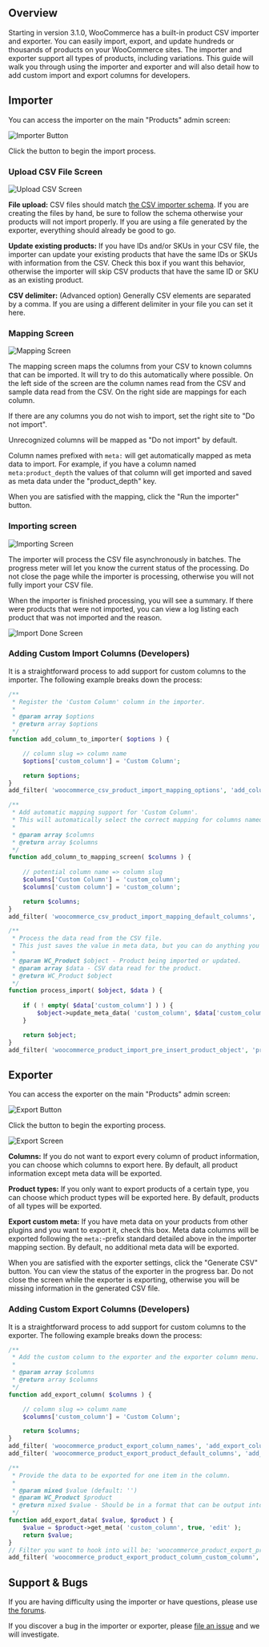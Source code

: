 ## Overview

Starting in version 3.1.0, WooCommerce has a built-in product CSV importer and exporter. You can easily import, export, and update hundreds or thousands of products on your WooCommerce sites. The importer and exporter support all types of products, including variations. This guide will walk you through using the importer and exporter and will also detail how to add custom import and export columns for developers.

## Importer

You can access the importer on the main "Products" admin screen:

![Importer Button](images/importer/importbutton.png)

Click the button to begin the import process.

### Upload CSV File Screen

![Upload CSV Screen](images/importer/uploadscreen.png)

**File upload:** CSV files should match [the CSV importer schema](https://github.com/woocommerce/woocommerce/wiki/Product-CSV-Import-Schema). If you are creating the files by hand, be sure to follow the schema otherwise your products will not import properly. If you are using a file generated by the exporter, everything should already be good to go.

**Update existing products:** If you have IDs and/or SKUs in your CSV file, the importer can update your existing products that have the same IDs or SKUs with information from the CSV. Check this box if you want this behavior, otherwise the importer will skip CSV products that have the same ID or SKU as an existing product.

**CSV delimiter:** (Advanced option) Generally CSV elements are separated by a comma. If you are using a different delimiter in your file you can set it here.

### Mapping Screen

![Mapping Screen](images/importer/mapscreen.png)

The mapping screen maps the columns from your CSV to known columns that can be imported. It will try to do this automatically where possible. On the left side of the screen are the column names read from the CSV and sample data read from the CSV. On the right side are mappings for each column. 

If there are any columns you do not wish to import, set the right site to "Do not import".

Unrecognized columns will be mapped as "Do not import" by default.

Column names prefixed with `meta:` will get automatically mapped as meta data to import. For example, if you have a column named `meta:product_depth` the values of that column will get imported and saved as meta data under the "product_depth" key.

When you are satisfied with the mapping, click the "Run the importer" button.

### Importing screen

![Importing Screen](images/importer/importingscreen.png)

The importer will process the CSV file asynchronously in batches. The progress meter will let you know the current status of the processing. Do not close the page while the importer is processing, otherwise you will not fully import your CSV file. 

When the importer is finished processing, you will see a summary. If there were products that were not imported, you can view a log listing each product that was not imported and the reason.

![Import Done Screen](images/importer/importdonescreen.png)

### Adding Custom Import Columns (Developers)

It is a straightforward process to add support for custom columns to the importer. The following example breaks down the process:

```php
/**
 * Register the 'Custom Column' column in the importer.
 *
 * @param array $options
 * @return array $options
 */
function add_column_to_importer( $options ) {

	// column slug => column name
	$options['custom_column'] = 'Custom Column';

	return $options;
}
add_filter( 'woocommerce_csv_product_import_mapping_options', 'add_column_to_importer' );

/**
 * Add automatic mapping support for 'Custom Column'. 
 * This will automatically select the correct mapping for columns named 'Custom Column' or 'custom column'.
 *
 * @param array $columns
 * @return array $columns
 */
function add_column_to_mapping_screen( $columns ) {
	
	// potential column name => column slug
	$columns['Custom Column'] = 'custom_column';
	$columns['custom column'] = 'custom_column';

	return $columns;
}
add_filter( 'woocommerce_csv_product_import_mapping_default_columns', 'add_column_to_mapping_screen' );

/**
 * Process the data read from the CSV file.
 * This just saves the value in meta data, but you can do anything you want here with the data.
 *
 * @param WC_Product $object - Product being imported or updated.
 * @param array $data - CSV data read for the product.
 * @return WC_Product $object
 */
function process_import( $object, $data ) {
	
	if ( ! empty( $data['custom_column'] ) ) {
		$object->update_meta_data( 'custom_column', $data['custom_column'] );
	}

	return $object;
}
add_filter( 'woocommerce_product_import_pre_insert_product_object', 'process_import', 10, 2 );
```

## Exporter

You can access the exporter on the main "Products" admin screen:

![Export Button](images/importer/exportbutton.png)

Click the button to begin the exporting process.

![Export Screen](images/importer/exportscreen.png)

**Columns:** If you do not want to export every column of product information, you can choose which columns to export here. By default, all product information except meta data will be exported.

**Product types:** If you only want to export products of a certain type, you can choose which product types will be exported here. By default, products of all types will be exported.

**Export custom meta:** If you have meta data on your products from other plugins and you want to export it, check this box. Meta data columns will be exported following the `meta:`-prefix standard detailed above in the importer mapping section. By default, no additional meta data will be exported.

When you are satisfied with the exporter settings, click the "Generate CSV" button. You can view the status of the exporter in the progress bar. Do not close the screen while the exporter is exporting, otherwise you will be missing information in the generated CSV file.

### Adding Custom Export Columns (Developers)

It is a straightforward process to add support for custom columns to the exporter. The following example breaks down the process:

```php
/**
 * Add the custom column to the exporter and the exporter column menu.
 *
 * @param array $columns
 * @return array $columns
 */
function add_export_column( $columns ) {

	// column slug => column name
	$columns['custom_column'] = 'Custom Column';

	return $columns;
}
add_filter( 'woocommerce_product_export_column_names', 'add_export_column' );
add_filter( 'woocommerce_product_export_product_default_columns', 'add_export_column' );

/**
 * Provide the data to be exported for one item in the column.
 *
 * @param mixed $value (default: '')
 * @param WC_Product $product
 * @return mixed $value - Should be in a format that can be output into a text file (string, numeric, etc).
 */
function add_export_data( $value, $product ) {
	$value = $product->get_meta( 'custom_column', true, 'edit' );
	return $value;
}
// Filter you want to hook into will be: 'woocommerce_product_export_product_column_{$column_slug}'.
add_filter( 'woocommerce_product_export_product_column_custom_column', 'add_export_data', 10, 2 );
```

## Support & Bugs

If you are having difficulty using the importer or have questions, please use [the forums](https://wordpress.org/support/plugin/woocommerce).

If you discover a bug in the importer or exporter, please [file an issue](https://github.com/woocommerce/woocommerce/issues) and we will investigate. 



